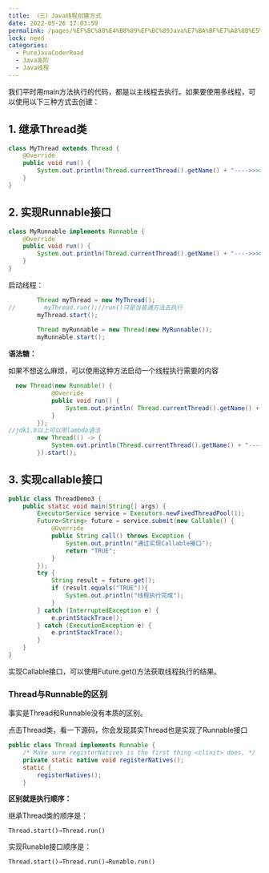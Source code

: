 ```yaml
---
title: （三）Java线程创建方式
date: 2022-05-26 17:03:59
permalink: /pages/%EF%BC%88%E4%B8%89%EF%BC%89Java%E7%BA%BF%E7%A8%8B%E5%88%9B%E5%BB%BA%E6%96%B9%E5%BC%8F
lock: need
categories: 
  - PureJavaCoderRoad
  - Java高阶
  - Java线程
---
```



我们平时用main方法执行的代码，都是以主线程去执行。如果要使用多线程，可以使用以下三种方式去创建：



## 1.  继承Thread类

```java
class MyThread extends Thread {
    @Override
    public void run() {
        System.out.println(Thread.currentThread().getName() + "---->>>>" +"继承Thread类");
    }
}
```



## 2. 实现Runnable接口

```java
class MyRunnable implements Runnable {
    @Override
    public void run() {
        System.out.println(Thread.currentThread().getName() + "---->>>>" +"实现Runable接口");
    }
}
```



启动线程：

```java
        Thread myThread = new MyThread();
//        myThread.run();//run()只是当普通方法去执行
        myThread.start();
        
        Thread myRunnable = new Thread(new MyRunnable());
        myRunnable.start();
```



**语法糖：**

如果不想这么麻烦，可以使用这种方法启动一个线程执行需要的内容

```java
  new Thread(new Runnable() {
            @Override
            public void run() {
                System.out.println( Thread.currentThread().getName() + "---->>>>" + "简易创建线程");
            }
        });
//jdk1.8以上可以用lambda语法 
        new Thread(() -> {
            System.out.println(Thread.currentThread().getName() + "---->>>>" + "简易创建线程");
        }).start();
```



## 3. 实现callable接口

```java
public class ThreadDemo3 {
    public static void main(String[] args) {
        ExecutorService service = Executors.newFixedThreadPool(1);
        Future<String> future = service.submit(new Callable() {
            @Override
            public String call() throws Exception {
                System.out.println("通过实现Callable接口");
                return "TRUE";
            }
        });
        try {
            String result = future.get();
            if (result.equals("TRUE")){
                System.out.println("线程执行完成");
            }
        } catch (InterruptedException e) {
            e.printStackTrace();
        } catch (ExecutionException e) {
            e.printStackTrace();
        }
    }
}
```

实现Callable接口，可以使用Future.get()方法获取线程执行的结果。



### Thread与Runnable的区别

事实是Thread和Runnable没有本质的区别。

点击Thread类，看一下源码，你会发现其实Thread也是实现了Runnable接口

```java
public class Thread implements Runnable {
    /* Make sure registerNatives is the first thing <clinit> does. */
    private static native void registerNatives();
    static {
        registerNatives();
    }
```



**区别就是执行顺序：**

继承Thread类的顺序是：

```
Thread.start()→Thread.run()
```

实现Runable接口顺序是：

```
Thread.start()→Thread.run()→Runable.run()
```


